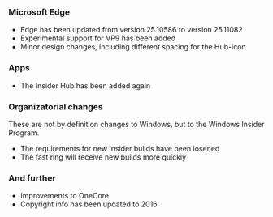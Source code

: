 ### Microsoft Edge
- Edge has been updated from version 25.10586 to version 25.11082
- Experimental support for VP9 has been added
- Minor design changes, including different spacing for the Hub-icon

### Apps
- The Insider Hub has been added again

### Organizatorial changes
These are not by definition changes to Windows, but to the Windows Insider Program.

- The requirements for new Insider builds have been losened
- The fast ring will receive new builds more quickly

### And further
- Improvements to OneCore
- Copyright info has been updated to 2016